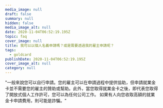 ```yaml
---
media_image: null
draft: false
summary: null
hidden: false
media_image_alt: null
date: 2020-11-04T06:52:19.195Z
topic: faq
cover_image: null
title: 我可以以個人名義申請嗎？或是需要透過我的雇主申請呢？
tags:
  - goldcard
publishDate: 2020-11-04T06:52:19.195Z
cover_image_alt: null
category: null
---
```

"一般來說您可以自行申請。您的雇主可以在申請過程中提供協助，但申請就業金卡並不需要您的雇主的贊助或幫助。此外，當您取得就業金卡之後，即代表您取得了開放式個人工作許可，您可以為任何公司工作。
如果有人向您收取高額的就業金卡申請費用，則可能是詐騙。"